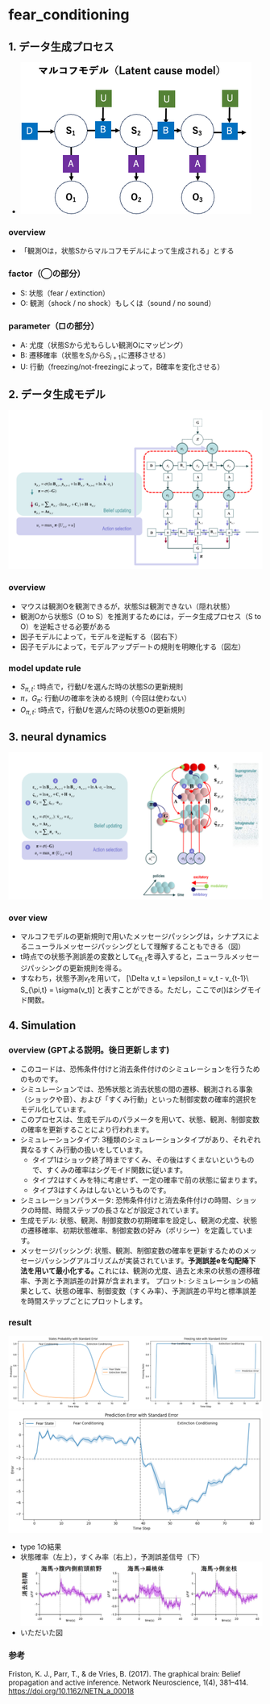 # fear_conditioning

## 1. データ生成プロセス
- ![Alt text](./materials/generative_process.png)

### overview
- 「観測Oは，状態Sからマルコフモデルによって生成される」とする

### factor（◯の部分）
- S: 状態（fear / extinction）
- O: 観測（shock / no shock）もしくは（sound / no sound）

### parameter（□の部分）
- A: 尤度（状態Sから尤もらしい観測Oにマッピング）
- B: 遷移確率（状態を$S_i$から$S_{i+1}$に遷移させる）
- U: 行動（freezing/not-freezingによって，B確率を変化させる）

## 2. データ生成モデル
![Alt text](./materials/generative_model.png)
### overview
- マウスは観測Oを観測できるが，状態Sは観測できない（隠れ状態）
- 観測Oから状態S（O to S）を推測するためには，データ生成プロセス（S to O）を逆転させる必要がある
- 因子モデルによって，モデルを逆転する（図右下）
- 因子モデルによって，モデルアップデートの規則を明瞭化する（図左）

### model update rule
- $S_{\pi,t}$: t時点で，行動$U$を選んだ時の状態Sの更新規則
- $\pi，G_\pi$: 行動$U$の確率を決める規則（今回は使わない）
- $O_{\pi,t}$: t時点で，行動$U$を選んだ時の状態Oの更新規則

## 3. neural dynamics
![Alt text](./materials/neural_dynamics.png)
### over view
- マルコフモデルの更新規則で用いたメッセージパッシングは，シナプスによるニューラルメッセージパッシングとして理解することもできる（図）
- t時点での状態予測誤差の変数として$\epsilon_{\pi, t}$を導入すると，ニューラルメッセージパッシングの更新規則を得る。
- すなわち，状態予測$v_t$を用いて，
\[\Delta v_t = \epsilon_t = v_t - v_{t-1}\\
S_{\pi,t} = \sigma(v_t)\]
と表すことができる。ただし，ここで$\sigma()$はシグモイド関数。

## 4. Simulation
### overview (GPTよる説明。後日更新します)
- このコードは、恐怖条件付けと消去条件付けのシミュレーションを行うためのものです。
- シミュレーションでは、恐怖状態と消去状態の間の遷移、観測される事象（ショックや音）、および「すくみ行動」といった制御変数の確率的選択をモデル化しています。
- このプロセスは、生成モデルのパラメータを用いて、状態、観測、制御変数の確率を更新することにより行われます。
- シミュレーションタイプ: 3種類のシミュレーションタイプがあり、それぞれ異なるすくみ行動の扱いをしています。
    - タイプ1はショック終了時まですくみ、その後はすくまないというもので、すくみの確率はシグモイド関数に従います。
    - タイプ2はすくみを特に考慮せず、一定の確率で前の状態に留まります。
    - タイプ3はすくみはしないというものです。
- シミュレーションパラメータ: 恐怖条件付けと消去条件付けの時間、ショックの時間、時間ステップの長さなどが設定されています。
- 生成モデル: 状態、観測、制御変数の初期確率を設定し、観測の尤度、状態の遷移確率、初期状態確率、制御変数の好み（ポリシー）を定義しています。
- メッセージパッシング: 状態、観測、制御変数の確率を更新するためのメッセージパッシングアルゴリズムが実装されています。<strong>予測誤差eを勾配降下法を用いて最小化する。</strong>これには、観測の尤度、過去と未来の状態の遷移確率、予測と予測誤差の計算が含まれます。
プロット: シミュレーションの結果として、状態の確率、制御変数（すくみ率）、予測誤差の平均と標準誤差を時間ステップごとにプロットします。

### result
![Alt text](./materials/result.png)
![Alt text](./materials/result2.png)
- type 1の結果
- 状態確率（左上），すくみ率（右上），予測誤差信号（下）
![Alt text](./materials/ideal.png)
- いただいた図

### 参考
Friston, K. J., Parr, T., & de Vries, B. (2017). The graphical brain: Belief propagation and active inference. Network Neuroscience, 1(4), 381–414. https://doi.org/10.1162/NETN_a_00018
